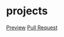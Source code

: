 # projects
  [Preview](https://your-name.github.io/your-repo/)
  [Pull Request](https://github.com/your-name/your-repo/pull/1/files)